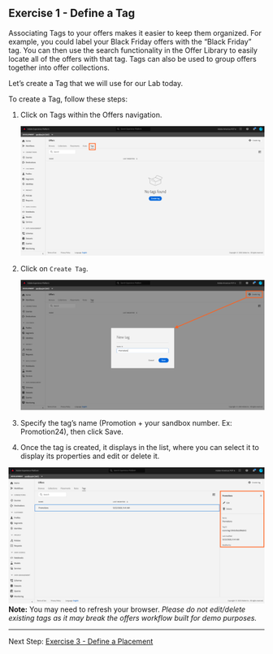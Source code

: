 ## Exercise 1 - Define a Tag

Associating Tags to your offers makes it easier to keep them organized. For example, you could label your Black Friday offers with the “Black Friday” tag. You can then use the search functionality in the Offer Library to easily locate all of the offers with that tag. Tags can also be used to group offers together into offer collections. 

Let’s create a Tag that we will use for our Lab today.

To create a Tag, follow these steps:


1.	Click on Tags within the Offers navigation.

    ![Demo](images/navigate_to_tags.png)

2. Click on `Create Tag`.

    ![Demo](images/create_tag.png)
    
3.	Specify the tag’s name (Promotion + your sandbox number. Ex: Promotion24), then click Save.

4.	Once the tag is created, it displays in the list, where you can select it to display its properties and edit or delete it. 

![Demo](images/edit_tag.png)
**Note:** You may need to refresh your browser.
*Please do not edit/delete existing tags as it may break the offers workflow built for demo purposes.*

    
 ---

Next Step: [Exercise 3 - Define a Placement](Exercise3-Placements.md)
